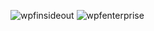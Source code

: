 ![wpfinsideout](https://user-images.githubusercontent.com/52397976/233764151-71c57780-380f-4b29-b45e-fa36b64e7a16.png)
![wpfenterprise](https://user-images.githubusercontent.com/52397976/233764152-4bf0b5a1-b0b1-4920-b719-75872c277839.png)
